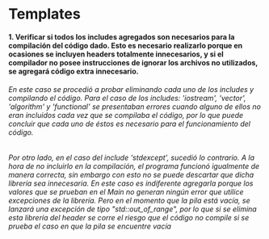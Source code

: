 # Templates

#### 1. Verificar si todos los includes agregados son necesarios para la compilación del código dado. Esto es necesario realizarlo porque en ocasiones se incluyen headers totalmente innecesarios, y si el compilador no posee instrucciones de ignorar los archivos no utilizados, se agregará código extra innecesario.

###### En este caso se procedió a probar eliminando cada uno de los includes y compilando el código. Para el caso de los includes: 'iostream', 'vector', 'algorithm' y 'functional' se presentaban errores cuando alguno de ellos no eran incluidos cada vez que se compilaba el código, por lo que puede concluir que cada uno de éstos es necesario para el funcionamiento del código.

###### Por otro lado, en el caso del include 'stdexcept', sucedió lo contrario. A la hora de no incluirlo en la compilación, el programa funcionó igualmente de manera correcta, sin embargo con esto no se puede descartar que dicha librería sea innecesaria. En este caso es indiferente agregarla porque los valores que se prueban en el Main no generan ningún error que utilice excepciones de la librería. Pero en el momento que la pila está vacía, se lanzará una excepción de tipo "std::out_of_range", por lo que si se elimina esta librería del header se corre el riesgo que el código no compile si se prueba el caso en que la pila se encuentre vacía
